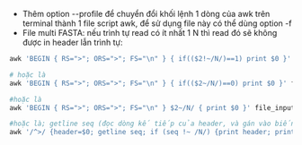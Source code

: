 - Thêm option --profile để chuyển đổi khối lệnh 1 dòng của awk trên terminal thành 1 file script awk, để sử dụng file này có thể dùng option -f
- File multi FASTA: nếu trình tự read có ít nhất 1 N thì read đó sẽ không được in header lẫn trình tự:
```php
awk 'BEGIN { RS=">"; ORS=">"; FS="\n" } { if(($2!~/N/)==1) print $0 }' file_input

# hoặc là
awk 'BEGIN { RS=">"; ORS=">"; FS="\n" } { if(($2~/N/)==0) print $0 }' file_input

#hoặc là
awk 'BEGIN { RS=">"; ORS=">"; FS="\n" } $2~/N/ { print $0 }' file_input

#hoặc là; getline seq (đọc dòng kế tiếp của header, và gán vào biến "seq)
awk '/^>/ {header=$0; getline seq; if (seq !~ /N/) {print header; print seq;}}' file_input
```

```php

```

```php

```
